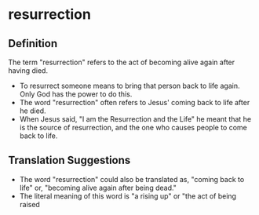 # resurrection

## Definition

The term "resurrection" refers to the act of becoming alive again after having died.

* To resurrect someone means to bring that person back to life again. Only God has the power to do this.
* The word "resurrection" often refers to Jesus' coming back to life after he died.
* When Jesus said, "I am the Resurrection and the Life" he meant that he is the source of resurrection, and the one who causes people to come back to life.


## Translation Suggestions



* The word "resurrection" could also be translated as, "coming back to life" or, "becoming alive again after being dead."
* The literal meaning of this word is "a rising up" or "the act of being raised